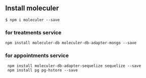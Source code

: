 

## Install moleculer



``` 
$ npm i moleculer --save
```

### for treatments service

```
npm install moleculer-db moleculer-db-adapter-mongo --save
```


### for appointments service

```
 npm install moleculer-db-adapter-sequelize sequelize --save
 npm install pg pg-hstore --save
```
